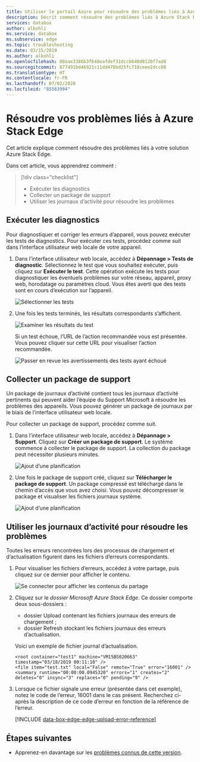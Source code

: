 ```yaml
---
title: Utiliser le portail Azure pour résoudre des problèmes liés à Azure Stack Edge | Microsoft Docs
description: Décrit comment résoudre des problèmes liés à Azure Stack Edge.
services: databox
author: alkohli
ms.service: databox
ms.subservice: edge
ms.topic: troubleshooting
ms.date: 03/15/2019
ms.author: alkohli
ms.openlocfilehash: 00aae3386b3f648eafdef31dccb640d8120f7ad8
ms.sourcegitcommit: 877491bd46921c11dd478bd25fc718ceee2dcc08
ms.translationtype: HT
ms.contentlocale: fr-FR
ms.lasthandoff: 07/02/2020
ms.locfileid: "85563994"
---
```

# <a name="troubleshoot-your-azure-stack-edge-issues"></a>Résoudre vos problèmes liés à Azure Stack Edge

Cet article explique comment résoudre des problèmes liés à votre solution Azure Stack Edge. 

Dans cet article, vous apprendrez comment :

> [!div class="checklist"]
> * Exécuter les diagnostics
> * Collecter un package de support
> * Utiliser les journaux d’activité pour résoudre les problèmes


## <a name="run-diagnostics"></a>Exécuter les diagnostics

Pour diagnostiquer et corriger les erreurs d’appareil, vous pouvez exécuter les tests de diagnostics. Pour exécuter ces tests, procédez comme suit dans l’interface utilisateur web locale de votre appareil.

1. Dans l’interface utilisateur web locale, accédez à **Dépannage > Tests de diagnostic**. Sélectionnez le test que vous souhaitez exécuter, puis cliquez sur **Exécuter le test**. Cette opération exécute les tests pour diagnostiquer les éventuels problèmes sur votre réseau, appareil, proxy web, horodatage ou paramètres cloud. Vous êtes averti que des tests sont en cours d’exécution sur l’appareil.

    ![Sélectionner les tests](media/azure-stack-edge-troubleshoot/run-diag-1.png)
 
2. Une fois les tests terminés, les résultats correspondants s’affichent. 

    ![Examiner les résultats du test](media/azure-stack-edge-troubleshoot/run-diag-2.png)

    Si un test échoue, l’URL de l’action recommandée vous est présentée. Vous pouvez cliquer sur cette URL pour visualiser l’action recommandée.
 
    ![Passer en revue les avertissements des tests ayant échoué](media/azure-stack-edge-troubleshoot/run-diag-3.png)


## <a name="collect-support-package"></a>Collecter un package de support

Un package de journaux d’activité contient tous les journaux d’activité pertinents qui peuvent aider l’équipe du Support Microsoft à résoudre les problèmes des appareils. Vous pouvez générer un package de journaux par le biais de l’interface utilisateur web locale.

Pour collecter un package de support, procédez comme suit. 

1. Dans l’interface utilisateur web locale, accédez à **Dépannage > Support**. Cliquez sur **Créer un package de support**. Le système commence à collecter le package de support. La collection du package peut nécessiter plusieurs minutes.

    ![Ajout d’une planification](media/azure-stack-edge-troubleshoot/collect-logs-1.png)
 
2. Une fois le package de support créé, cliquez sur **Télécharger le package de support**. Un package compressé est téléchargé dans le chemin d’accès que vous avez choisi. Vous pouvez décompresser le package et visualiser les fichiers journaux système.

    ![Ajout d’une planification](media/azure-stack-edge-troubleshoot/collect-logs-2.png)

## <a name="use-logs-to-troubleshoot"></a>Utiliser les journaux d’activité pour résoudre les problèmes

Toutes les erreurs rencontrées lors des processus de chargement et d’actualisation figurent dans les fichiers d’erreurs correspondants.

1. Pour visualiser les fichiers d’erreurs, accédez à votre partage, puis cliquez sur ce dernier pour afficher le contenu. 

      ![Se connecter pour afficher les contenus du partage](media/azure-stack-edge-troubleshoot/troubleshoot-logs-1.png)

2. Cliquez sur le _dossier Microsoft Azure Stack Edge_. Ce dossier comporte deux sous-dossiers :

    - dossier Upload contenant les fichiers journaux des erreurs de chargement ;
    - dossier Refresh stockant les fichiers journaux des erreurs d’actualisation.

    Voici un exemple de fichier journal d’actualisation.

    ```
    <root container="test1" machine="VM15BS020663" timestamp="03/18/2019 00:11:10" />
    <file item="test.txt" local="False" remote="True" error="16001" />
    <summary runtime="00:00:00.0945320" errors="1" creates="2" deletes="0" insync="3" replaces="0" pending="9" />
    ``` 

3. Lorsque ce fichier signale une erreur (présentée dans cet exemple), notez le code de l’erreur, 16001 dans le cas présent. Recherchez ci-après la description de ce code d’erreur en fonction de la référence de l’erreur.

    [!INCLUDE [data-box-edge-edge-upload-error-reference](../../includes/data-box-edge-gateway-upload-error-reference.md)]


## <a name="next-steps"></a>Étapes suivantes

- Apprenez-en davantage sur les [problèmes connus de cette version](data-box-gateway-release-notes.md).
